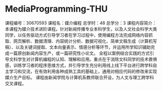 # MediaProgramming-THU
课程编号：30670593
课程名：媒介编程
总学时：48
总学分：3
课程内容简介：本课程为媒介技术进阶课程。针对新闻传播专业本科学生，以及人文社会科学大类同学，以任务驱动方式引导学习者在学习过程中，使用编程方法完成网络内容抓取、网页解析、数据清理、内容统计分析、数据可视化、简单文稿生成（计算机写稿）、以及关键词提取、文本向量表示、情感分析等环节，并运用所学知识辅助完成一篇原创新闻内容生产，或一篇研究性小论文。 全程以案例结合实践的方式引导文科学生对计算机编程的认知、理解和应用。重点在于消除文科同学的技术畏惧感，训练学习者的程序思维方式，并引导学生充分利用线上线下平台进行跨学科自主学习和交流，在有效利用各种成熟工具的基础上，通用对相应代码的修改来实现媒介生产目标。 课程由新闻学院与计算机系教师联合开设，为人文与理工跨学科交叉课程。

